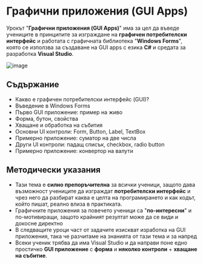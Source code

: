 # Графични приложения (GUI Apps)

Урокът "**Графични приложения (GUI Apps)**" има за цел да въведе учениците в принципите за изграждане на **графичен потребителски интерфейс** и работата с графичната библиотека "**Windows Forms**", която се използва за създаване на GUI apps с езика **C#** и средата за разработка **Visual Studio**.

![image](https://github.com/BG-IT-Edu/School-Programming/assets/1689586/571159a2-f315-4744-97b9-856ed51709ab)


## Съдържание
 - Какво е графичен потребителски интерфейс (GUI)?
 - Въведение в Windows Forms
 - Първо GUI приложение: пример на живо
 - Форма, бутон, свойства
 - Хващане и обработка на събития
 - Основни UI контроли: Form, Button, Label, TextBox
 - Примерно приложение: суматор на две числа
 - Други UI контроли: падащ списък, checkbox, radio button
 - Примерно приложение: конвертор на валути

## Методически указания
  - Тази тема е **силно препоръчителна** за всички ученици, защото дава възможност учениците да изграждат **потребителски интерфейс** и чрез него да разбират каква е целта на програмирането и как кодът, който пишат, реално влиза в практиката.
  - Графичните приложения за повечето ученици са "**по-интересни**" и по-мотивиращи, защото крайният резултат може да се види и докосне директно
  - В следващите уроци част от задачите изискват изработка на GUI приложения, така че разчитаме на знанията от тази тема и за напред
  - Всеки ученик трябва да има Visual Studio и да направи поне едно простичко **GUI приложение** с **форма** и **няколко контроли** + **хващане на събитие**.
